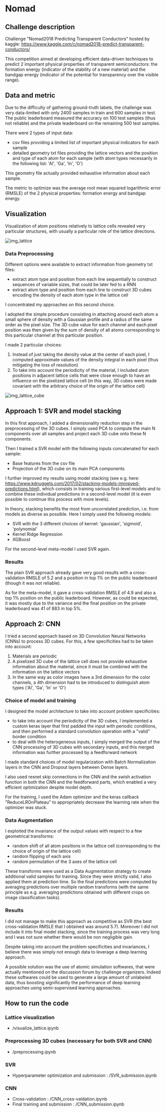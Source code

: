 Nomad
===

## Challenge description

Challenge "Nomad2018 Predicting Transparent Conductors" hosted by kaggle: https://www.kaggle.com/c/nomad2018-predict-transparent-conductors/

This competition aimed at developing efficient data-driven techniques to predict 2 important physical properties of transparent semiconductors: the formation energy (indicator of the stability of a new material) and the bandgap energy (indicator of the potential for transparency over the visible range).

## Data and metric

Due to the difficulty of gathering ground-truth labels, the challenge was very data-limited with only 2400 samples in train and 600 samples in test. The public leaderboard measured the accuracy on 100 test samples (thus not reliable) and the private leaderboard on the remaining 500 test samples.

There were 2 types of input data:

- csv files providing a limited list of important physical indicators for each sample
- detailed geometry txt files providing the lattice vectors and the position and type of each atom for each sample (with atom types necessarily in the following list: 'Al', 'Ga', 'In', 'O')

This geometry file actually provided exhaustive information about each sample.

The metric to optimize was the average root mean squared logarithmic error (RMSLE) of the 2 physical properties: formation energy and bandgap energy.

## Visualization

Visualization of atom positions relatively to lattice cells revealed very particular structures, with usually a particular role of the lattice directions.

![img_lattice](./output/img/lattice.png)

### Data Preprocessing

Different options were available to extract information from geometry txt files:

- extract atom type and position from each line sequentially to construct sequences of variable sizes, that could be later fed to a RNN
- extract atom type and position from each line to construct 3D cubes encoding the density of each atom type in the lattice cell 

I concentrated my approaches on this second choice. 

I adopted the simple procedure consisting in attaching around each atom a small sphere of density with a Gaussian profile and a radius of the same order as the pixel size. The 3D cube value for each channel and each pixel position was then given by the sum of density of all atoms corresponding to this particular channel at this particular position.

I made 2 particular choices:

1. Instead of just taking the density value at the center of each pixel, I computed approximate values of the density integral in each pixel (thus mitigating the loss of resolution)
2. To take into account the periodicity of the material, I included atom positions in adjacent lattice cells that were close enough to have an influence on the pixelized lattice cell (in this way, 3D cubes were made covariant with the arbitrary choice of the origin of the lattice cell)

![img_lattice_cube](./output/img/lattice_cube.png)


## Approach 1: SVR and model stacking

In this first approach, I added a dimensionality reduction step in the preprocessing of the 3D cubes. I simply used PCA to compute the main N components over all samples and project each 3D cube onto these N components. 

Then I trained a SVR model with the following inputs concatenated for each sample:

- Base features from the csv file
- Projection of the 3D cube on its main PCA components

I further improved my results using model stacking (see e.g. here: https://www.kdnuggets.com/2017/02/stacking-models-imropved-predictions.html), which consists in training various first-level models and to combine these individual predictions in a second-level model (it is even possible to continue this process with more levels).

In theory, stacking benefits the most from uncorrelated prediction, i.e. from models as diverse as possible. Here I simply used the following models:

- SVR with the 3 different choices of kernel: 'gaussian', 'sigmoid', 'polynomial'
- Kernel Ridge Regression
- XGBoost

For the second-level meta-model I used SVR again.


### Results

The plain SVR approach already gave very good results with a cross-validation RMSLE of 5.2 and a position in top 1% on the public leaderboard (though it was not reliable).

As for the meta-model, it gave a cross-validation RMSLE of 4.9 and also a top 1% position on the public leaderboard. However, as could be expected, it was mostly due to the variance and the final position on the private leaderboard was 41 of 883 in top 5%.


## Approach 2: CNN

I tried a second approach based on 3D Convolution Neural Networks (CNNs) to process 3D cubes. For this, a few specificities had to be taken into account:

1. Materials are periodic
2. A pixelized 3D cube of the lattice cell does not provide exhaustive information about the material, since it must be combined with the information on the lattice vectors
3. In the same way as color images have a 3rd dimension for the color channels, a 4th dimension had to be introduced to distinguish atom types ('Al', 'Ga', 'In' or 'O')


### Choice of model and training

I designed the model architecture to take into account problem specificities:

- to take into account the periodicity of the 3D cubes, I implemented a custom keras layer that first padded the input with periodic conditions, and then performed a standard convolution operation with a "valid" border condition
- to deal with the heterogeneous inputs, I simply merged the output of the CNN processing of 3D cubes with secondary inputs, and this merged information was further processed by a feedforward network

I made standard choices of model regularization with Batch Normalization layers in the CNN and Dropout layers between Dense layers.

I also used resnet skip connections in the CNN and the swish activation function in both the CNN and the feedforward parts, which enabled a very efficient optimization despite model depth.

For the training, I used the Adam optimizer and the keras callback "ReduceLROnPlateau" to appropriately decrease the learning rate when the optimizer was stuck.


### Data Augmentation

I exploited the invariance of the output values with respect to a few geometrical transforms:

- random shift of all atom positions in the lattice cell (corresponding to the choice of origin of the lattice cell)
- random flipping of each axis
- random permutation of the 3 axes of the lattice cell

These transforms were used as a Data Augmentation strategy to create additional valid samples for training. Since they were strictly valid, I also applied them at prediction time. So the final predictions were computed by averaging predictions over multiple random transforms (with the same principle as e.g. averaging predictions obtained with different crops on image classification tasks).


### Results

I did not manage to make this approach as competitive as SVR (the best cross-validation RMSLE that I obtained was around 5.7). Moreover I did not include it into final model stacking, since the training process was very long and I was not sure whether there would be non negligible gain.

Despite taking into account the problem specificities and invariances, I believe there was simply not enough data to leverage a deep learning approach.

A possible solution was the use of atomic simulation softwares, that were actually mentioned on the discussion forum by challenge organizers. Indeed these softwares could be used to generate a large amount of unlabeled data, thus boosting significantly the performance of deep learning approaches using semi-supervised learning approaches.


## How to run the code

### Lattice visualization
- /visualize_lattice.ipynb

### Preprocessing 3D cubes (necessary for both SVR and CNN)
- /preprocessing.ipynb

### SVR
- Hyperparameter optimization and submission : /SVR_submission.ipynb

### CNN
- Cross-validation : /CNN_cross-valdation.ipynb
- Final training and submission : /CNN_submission.ipynb

